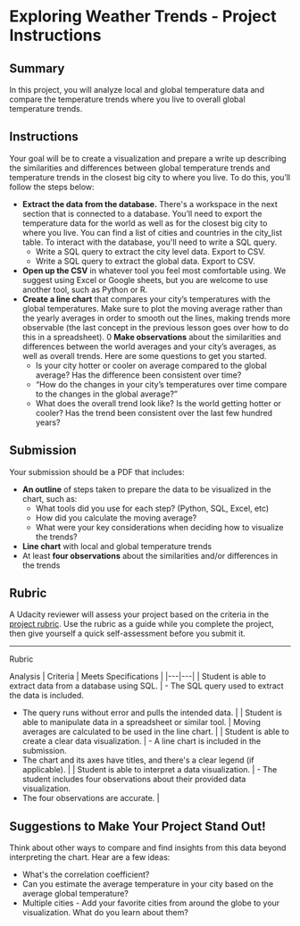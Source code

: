 # Exploring Weather Trends - Project Instructions

## Summary

In this project, you will analyze local and global temperature data and compare the temperature trends where you live to overall global temperature trends.

## Instructions

Your goal will be to create a visualization and prepare a write up describing the similarities and differences between global temperature trends and temperature trends in the closest big city to where you live. To do this, you’ll follow the steps below:

- **Extract the data from the database.** There's a workspace in the next section that is connected to a database. You’ll need to export the temperature data for the world as well as for the closest big city to where you live. You can find a list of cities and countries in the city_list table. To interact with the database, you'll need to write a SQL query.
  - Write a SQL query to extract the city level data. Export to CSV.
  - Write a SQL query to extract the global data. Export to CSV.
- **Open up the CSV** in whatever tool you feel most comfortable using. We suggest using Excel or Google sheets, but you are welcome to use another tool, such as Python or R.
- **Create a line chart** that compares your city’s temperatures with the global temperatures. Make sure to plot the moving average rather than the yearly averages in order to smooth out the lines, making trends more observable (the last concept in the previous lesson goes over how to do this in a spreadsheet).
0 **Make observations** about the similarities and differences between the world averages and your city’s averages, as well as overall trends. Here are some questions to get you started.
  - Is your city hotter or cooler on average compared to the global average? Has the difference been consistent over time?
  - “How do the changes in your city’s temperatures over time compare to the changes in the global average?”
  - What does the overall trend look like? Is the world getting hotter or cooler? Has the trend been consistent over the last few hundred years?

## Submission

Your submission should be a PDF that includes:

- **An outline** of steps taken to prepare the data to be visualized in the chart, such as:
  - What tools did you use for each step? (Python, SQL, Excel, etc)
  - How did you calculate the moving average?
  - What were your key considerations when deciding how to visualize the trends?
- **Line chart** with local and global temperature trends
- At least **four observations** about the similarities and/or differences in the trends

## Rubric

A Udacity reviewer will assess your project based on the criteria in the [project rubric](https://review.udacity.com/#!/rubrics/1125/view). Use the rubric as a guide while you complete the project, then give yourself a quick self-assessment before you submit it.

---

Rubric

Analysis
| Criteria  | Meets Specifications  |
|---|---|
| Student is able to extract data from a database using SQL.  |  - The SQL query used to extract the data is included.
- The query runs without error and pulls the intended data. |
| Student is able to manipulate data in a spreadsheet or similar tool.  | Moving averages are calculated to be used in the line chart.  |
|  Student is able to create a clear data visualization. | - A line chart is included in the submission.
- The chart and its axes have titles, and there's a clear legend (if applicable).  |
| Student is able to interpret a data visualization.  | - The student includes four observations about their provided data visualization.
- The four observations are accurate.  |


## Suggestions to Make Your Project Stand Out!

Think about other ways to compare and find insights from this data beyond interpreting the chart. Hear are a few ideas:

- What's the correlation coefficient?
- Can you estimate the average temperature in your city based on the average global temperature?
- Multiple cities - Add your favorite cities from around the globe to your visualization. What do you learn about them?

